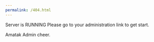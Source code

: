 ```yaml
---
permalink: /404.html
---
```



Server is RUNNING Please go to your administration link to get start.




Amatak Admin
cheer.
